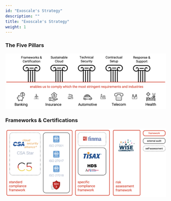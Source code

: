 ```yaml
---
id: "Exoscale's Strategy"
description: ""
title: "Exoscale's Strategy"
weight: 1
---
```


### The Five Pillars

![pillars](pillars.png) 
![industry](industry.png) 

### Frameworks & Certifications

![frameworks](frameworks.png)


